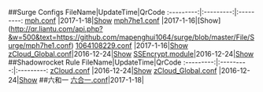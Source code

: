 ##Surge Configs
FileName|UpdateTime|QrCode
:---------:|:---------:|:---------:
[mph.conf](https://github.com/mapenghui1064/surge/blob/master/File/Surge/mph.conf) |2017-1-18|[Show](http://qr.liantu.com/api.php?&w=500&text=https://github.com/mapenghui1064/surge/blob/master/File/Surge/mph7he1.conf)
[mph7he1.conf](https://github.com/mapenghui1064/surge/blob/master/File/Surge/mph7he1.conf) |2017-1-16|[Show] (http://qr.liantu.com/api.php?&w=500&text=https://github.com/mapenghui1064/surge/blob/master/File/Surge/mph7he1.conf)
[1064108229.conf](https://raw.githubusercontent.com/Brywmzl/Conf/master/File/Surge/zCloud.conf) |2017-1-16|[Show](http://qr.liantu.com/api.php?&w=500&text=https://raw.githubusercontent.com/Brywmzl/Conf/master/File/Surge/zCloud.conf)
[zCloud_Global.conf](https://raw.githubusercontent.com/Brywmzl/Conf/master/File/Surge/zCloud_Global.conf)|2016-12-24|[Show](http://qr.liantu.com/api.php?&w=500&text=https://raw.githubusercontent.com/Brywmzl/Conf/master/File/Surge/zCloud_Global.conf)
[SSEncrypt.module](https://github.com/Brywmzl/Conf/raw/master/File/Surge/SSEncrypt.module)|2016-12-24|[Show](http://qr.liantu.com/api.php?&w=500&text=https://github.com/Brywmzl/Conf/raw/master/File/Surge/SSEncrypt.module)
##Shadowrocket Rule
FileName|UpdateTime|QrCode
:---------:|:---------:|:---------:
[zCloud.conf](https://github.com/Brywmzl/Conf/raw/master/File/Shadowrocket/zCloud.conf) |2016-12-24|[Show](http://qr.liantu.com/api.php?&w=500&text=https://github.com/Brywmzl/Conf/raw/master/File/Shadowrocket/zCloud.conf)
[zCloud_Global.conf](https://github.com/Brywmzl/Conf/raw/master/File/Shadowrocket/zCloud_Global.conf) |2016-12-24|[Show](http://qr.liantu.com/api.php?&w=500&text=https://github.com/Brywmzl/Conf/raw/master/File/Shadowrocket/zCloud_Global.conf)
##六和一
[六合一.conf](https://github.com/mapenghui1064/surge/blob/master/File/%E5%85%AD%E5%90%88%E4%B8%80.conf)|2017-1-18|

